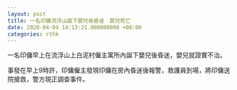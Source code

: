 ```yaml
---
layout: post
title: 一名印傭流浮山誕下嬰兒後昏迷　嬰兒死亡
date: 2020-04-04 14:13:21.000000000 +08:00
categories: rthk
---
```


一名印傭早上在流浮山上白泥村僱主寓所內誕下嬰兒後昏迷，嬰兒就證實不治。

事發在早上9時許，印傭僱主發現印傭在房內昏迷後報警，救護員到場，將印傭送院搶救，警方現正調查事件。

